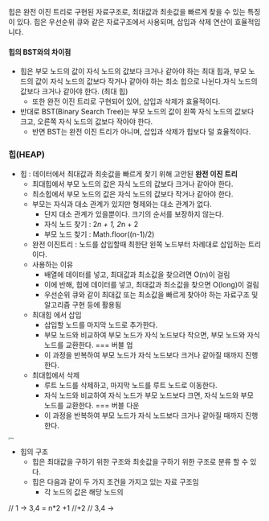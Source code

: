 힙은 완전 이진 트리로 구현된 자료구조로, 최대값과 최솟값을 빠르게 찾을 수 있는 특징이 있다. 힙은 우선순위 큐와 같은 자료구조에서 사용되며, 삽입과 삭제 연산이 효율적입니다.

#### 힙의 BST와의 차이점

- 힙은 부모 노드의 값이 자식 노드의 값보다 크거나 같아야 하는 최대 힙과, 부모 노드의 값이 자식 노드의 값보다 작거나 같아야 하는 최소 힙으로 나뉜다.자식 노드의 값보다 크거나 같아야 한다. (최대 힙)
	- 또한 완전 이진 트리로 구현되어 있어, 삽입과 삭제가 효율적이다.
- 반대로 BST(Binary Search Tree)는 부모 노드의 값이 왼쪽 자식 노드의 값보다 크고, 오른쪽 자식 노드의 값보다 작아야 한다.
	- 반면 BST는 완전 이진 트리가 아니며, 삽입과 삭제가 힙보다 덜 효율적이다.
### 힙(HEAP)

- 힙 : 데이터에서 최대값과 최솟값을 빠르게 찾기 위해 고안된 **완전 이진 트리**
	- 최대힙에서 부모 노드의 값은 자식 노드의 값보다 크거나 같아야 한다.
	- 최소힙에서 부모 노드의 값은 자식 노드의 값보다 작거나 같아야 한다.
	- 부모는 자식과 대소 관계가 있지만 형제와는 대소 관계가 없다.
		- 단지 대소 관계가 있을뿐이다. 크기의 순서를 보장하지 않는다.
		- 자식 노드 찾기 : 2*n + 1, 2*n + 2
		- 부모 노드 찾기 : Math.floor((n-1)/2)
	- 완전 이진트리 : 노드를 삽입할때 최한단 왼쪽 노드부터 차례대로 삽입하는 트리이다.
	- 사용하는 이유
		- 배열에 데이터를 넣고, 최대값과 최소값을 찾으려면 O(n)이 걸림
		- 이에 반해, 힙에 데이터를 넣고, 최대값과 최소값을 찾으면 O(long)이 걸림
		- 우선순위 큐와 같이 최대값 또는 최소값을 빠르게 찾아야 하는 자료구조 및 알고리즘 구현 등에 활용됨
	- 최대힙 에서 삽입
		- 삽입할 노드를 마지막 노드로 추가한다.
		- 부모 노드와 비교하여 부모 노드가 자식 노드보다 작으면, 부모 노드와 자식 노드를 교환한다. === 버블 업
		- 이 과정을 반복하여 부모 노드가 자식 노드보다 크거나 같아질 때까지 진행한다.
	- 최대힙에서 삭제
	    - 루트 노드를 삭제하고, 마지막 노드를 루트 노드로 이동한다.
	    - 자식 노드와 비교하여 자식 노드가 부모 노드보다 크면, 자식 노드와 부모 노드를 교환한다. === 버블 다운
	    - 이 과정을 반복하여 부모 노드가 자식 노드보다 크거나 같아질 때까지 진행한다.

<img src="https://www.fun-coding.org/00_Images/completebinarytree.png" alt="img" style="zoom:25%;" />

- 힙의 구조
  - 힙은 최대값을 구하기 위한 구조와 최솟값을 구하기 위한 구조로 분류 할 수 있다.
  - 힙은 다음과 같이 두 가지 조건을 가지고 있는 자료 구조임
    - 각 노드의 값은 해당 노드의 


// 1 -> 3,4 = n*2 +1 //+2
// 3,4 -> 